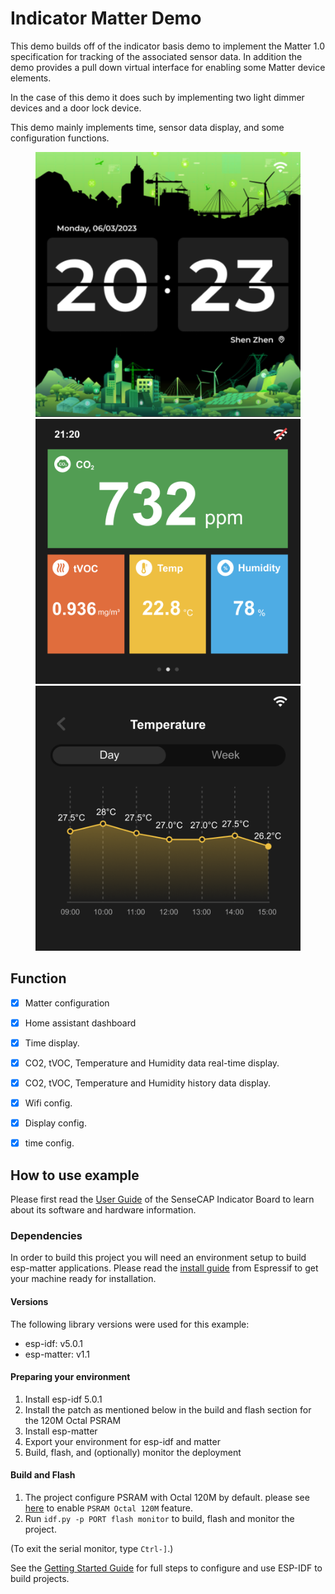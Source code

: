 # Indicator Matter Demo

This demo builds off of the indicator basis demo to implement the Matter 1.0 specification for tracking of the associated sensor data. In addition the demo provides a pull down virtual interface for enabling some Matter device elements.

In the case of this demo it does such by implementing two light dimmer devices and a door lock device.

This demo mainly implements time, sensor data display, and some configuration functions.

<figure class="third">
    <img src="./docs/page1.png" width="480"/> <img src="./docs/page2.png" width="480"/>
    <img src="./docs/page3.png" width="480"/>
</figure>

## Function
- [x] Matter configuration
- [x] Home assistant dashboard
- [x] Time display.
- [x] CO2, tVOC, Temperature and Humidity data real-time display.
- [x] CO2, tVOC, Temperature and Humidity history data display.
- [x] Wifi config.
- [x] Display config.
- [x] time config.


## How to use example

Please first read the [User Guide](https://wiki.seeedstudio.com/SenseCAP_Indicator_Get_Started) of the SenseCAP Indicator Board to learn about its software and hardware information.


### Dependencies

In order to build this project you will need an environment setup to build esp-matter applications. Please read the [install guide](https://docs.espressif.com/projects/esp-matter/en/latest/esp32/developing.html) from Espressif to get your machine ready for installation.

#### Versions

The following library versions were used for this example:
- esp-idf: v5.0.1
- esp-matter: v1.1

#### Preparing your environment

1. Install esp-idf 5.0.1
2. Install the patch as mentioned below in the build and flash section for the 120M Octal PSRAM
3. Install esp-matter
4. Export your environment for esp-idf and matter
5. Build, flash, and (optionally) monitor the deployment

#### Build and Flash

1. The project configure PSRAM with Octal 120M by default. please see [here](../../tools/patch/README.md#idf-patch) to enable `PSRAM Octal 120M` feature.
2. Run `idf.py -p PORT flash monitor` to build, flash and monitor the project.

(To exit the serial monitor, type ``Ctrl-]``.)

See the [Getting Started Guide](https://docs.espressif.com/projects/esp-idf/en/latest/get-started/index.html) for full steps to configure and use ESP-IDF to build projects.
